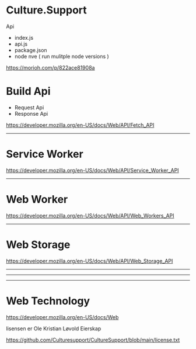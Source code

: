 # Culture.Support

Api

- index.js
- api.js
- package.json
- node nve ( run mulitple node versions )

https://morioh.com/p/822ace81908a

# Build Api


- Request Api
- Response Api



https://developer.mozilla.org/en-US/docs/Web/API/Fetch_API


-----------

# Service Worker

https://developer.mozilla.org/en-US/docs/Web/API/Service_Worker_API


-------

# Web Worker

https://developer.mozilla.org/en-US/docs/Web/API/Web_Workers_API


----------

# Web Storage


https://developer.mozilla.org/en-US/docs/Web/API/Web_Storage_API

-------
-------
--------

# Web Technology

https://developer.mozilla.org/en-US/docs/Web




 lisensen er Ole Kristian Løvold Eierskap



https://github.com/Culturesupport/CultureSupport/blob/main/license.txt
